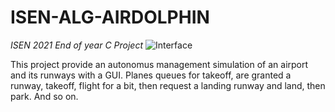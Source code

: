 # ISEN-ALG-AIRDOLPHIN
*ISEN 2021 End of year C Project*
![Interface](https://github.com/tom-bourjala/ISEN-ALG-AIRDOLPHIN/assets/31037693/157b6d40-ce4f-4544-8d3a-036084cbe1fc)

This project provide an autonomus management simulation of an airport and its runways with a GUI.
Planes queues for takeoff, are granted a runway, takeoff, flight for a bit, then request a landing runway and land, then park. And so on.
